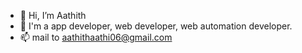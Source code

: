 - 👋 Hi, I’m Aathith
- 👀 I'm a app developer, web developer, web automation developer.
- 📫 mail to aathithaathi06@gmail.com

<!---
aathithaathi/aathithaathi is a ✨ special ✨ repository because its `README.md` (this file) appears on your GitHub profile.
You can click the Preview link to take a look at your changes.
--->
